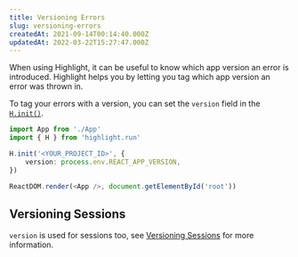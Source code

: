 ```yaml
---
title: Versioning Errors
slug: versioning-errors
createdAt: 2021-09-14T00:14:40.000Z
updatedAt: 2022-03-22T15:27:47.000Z
---
```


When using Highlight, it can be useful to know which app version an error is introduced. Highlight helps you by letting you tag which app version an error was thrown in.

To tag your errors with a version, you can set the `version` field in the [`H.init()`](../../../sdk/client.md#Hinit).

```typescript
import App from './App'
import { H } from 'highlight.run'

H.init('<YOUR_PROJECT_ID>', {
	version: process.env.REACT_APP_VERSION,
})

ReactDOM.render(<App />, document.getElementById('root'))
```

## Versioning Sessions

`version` is used for sessions too, see [Versioning Sessions](../1_session-replay/versioning-sessions.md) for more information.

